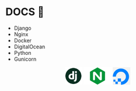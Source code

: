 # DOCS :rocket:
 - Django 
 - Nginx 
 - Docker 
 - DigitalOcean
 - Python
 - Gunicorn 

<p align="center">
  <code><img height="48" src="./pictures/django.png"/></code>
  <code><img height="48" src="./pictures/nginx.png"/></code>
 <code><img height="48" src="./pictures/digitalocean.png"/></code>
</p>

